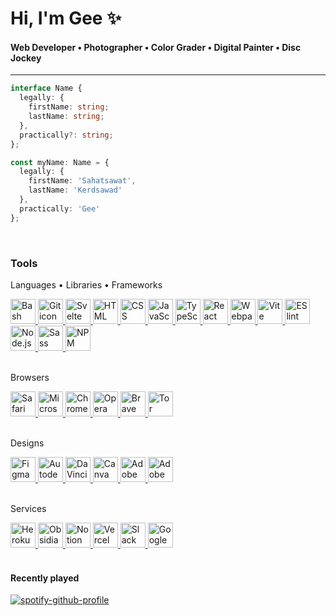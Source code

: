 # Hi, I'm Gee ✨

#### Web Developer • Photographer • Color Grader • Digital Painter • Disc Jockey

---

```TypeScript
interface Name {
  legally: {
    firstName: string;
    lastName: string;
  },
  practically?: string;
};

const myName: Name = {
  legally: {
    firstName: 'Sahatsawat',
    lastName: 'Kerdsawad'
  },
  practically: 'Gee'
};
```

<br>

### Tools

Languages • Libraries • Frameworks

<div>
  <a 
    href="https://support.apple.com/guide/terminal/welcome/mac"
    target="_blank">
      <img 
        title="Bash" alt="Bash icon"
        height="40" width="40"
        src="https://cdn.jsdelivr.net/gh/devicons/devicon/icons/bash/bash-original.svg" />
  </a>
  <a 
    href="https://git-scm.com/about"
    target="_blank">
      <img 
        title="Git" alt="Git icon"
        height="40" width="40" 
        src="https://cdn.jsdelivr.net/gh/devicons/devicon/icons/git/git-original.svg" />
  </a>
  <a
    href="https://svelte.dev/"
    target="_blank">
      <img
        title="Svelte" alt="Svelte icon"
        height="40" width="40"
        src="https://cdn.jsdelivr.net/gh/devicons/devicon/icons/svelte/svelte-original.svg" />
  </a>
  <a
    href="https://developer.mozilla.org/en-US/docs/Web/HTML"
    target="_blank">
      <img
        title="HTML" alt="HTML icon"
        height="40" width="40"
        src="https://cdn.jsdelivr.net/gh/devicons/devicon/icons/html5/html5-plain.svg" />
  </a>
  <a
    href="https://developer.mozilla.org/en-US/docs/Web/CSS"
    target="_blank">
      <img
        title="CSS" alt="CSS icon"
        height="40" width="40" 
        src="https://cdn.jsdelivr.net/gh/devicons/devicon/icons/css3/css3-plain.svg" />
  </a>
  <a
    href="https://developer.mozilla.org/en-US/docs/Web/JavaScript"
    target="_blank">
      <img
        title="JavaScript" alt="JavaScript icon"
        height="40" width="40" 
        src="https://cdn.jsdelivr.net/gh/devicons/devicon/icons/javascript/javascript-plain.svg" />
  </a>
  <a
    href="https://www.typescriptlang.org/"
    target="_blank">
      <img
        title="TypeScript" alt="TypeScript icon"
        height="40" width="40"
        src="https://cdn.jsdelivr.net/gh/devicons/devicon/icons/typescript/typescript-plain.svg" />
  </a>
  <a
    href="https://reactjs.org/"
    target="_blank">
      <img 
        title="React" alt="React icon"
        height="40" width="40" 
        src="https://cdn.jsdelivr.net/gh/devicons/devicon/icons/react/react-original.svg" />
  </a>
  <a
    href="https://webpack.js.org/"
    target="_blank">
      <img
        title="Webpack" alt="Webpack icon"
        height="40" width="40"
        src="https://cdn.jsdelivr.net/gh/devicons/devicon/icons/webpack/webpack-original.svg" />
  </a>
  <a
    href="https://vitejs.dev/"
    target="_blank">
      <img
        title="Vite" alt="Vite icon"
        height="40" width="40"
        src="https://api-frameworks.vercel.sh/framework-logos/vite.svg" />
  </a>
  <a
    href="https://eslint.org/"
    target="_blank">
      <img
        title="ESlint" alt="ESlint icon"
        height="40" width="40"
        src="https://cdn.jsdelivr.net/gh/devicons/devicon/icons/eslint/eslint-original.svg" />
  </a>
  <a
    href="https://nodejs.org/en/about/"
    target="_blank">
      <img
        title="Node.js" alt="Node.js icon"
        height="40" width="40" 
        src="https://cdn.jsdelivr.net/gh/devicons/devicon/icons/nodejs/nodejs-original.svg" />
  </a>
  <a
    href="https://sass-lang.com/"
    target="_blank">
      <img
        title="Sass" alt="Sass icon"
        height="40" width="40"
        src="https://cdn.jsdelivr.net/gh/devicons/devicon/icons/sass/sass-original.svg" />
  </a>
  <a
    href="https://www.npmjs.com/"
    target="_blank">
      <img
        title="NPM" alt="NPM icon"
        height="40" width="40" 
        src="https://cdn.jsdelivr.net/gh/devicons/devicon/icons/npm/npm-original-wordmark.svg" />
  </a>
</div>
<br>

Browsers

<div>
  <a
    href="https://developer.apple.com/safari/technology-preview/"
    target="_blank">
      <img 
        title="Safari" alt="Safari browser icon"
        height="40" width="40" 
        src="https://cdn.jsdelivr.net/gh/devicons/devicon/icons/safari/safari-original.svg" />
  </a>
  <a
    href="https://www.microsoft.com/en-us/edge"
    target="_blank">
      <img 
        title="Edge" alt="Microsoft Edge browser icon"
        height="40" width="40"
        src="https://www.svgrepo.com/show/378791/edge.svg" />
  </a>
  <a
    href="https://www.google.com/chrome/dev/"
    target="_blank">
      <img 
        title="Chrome" alt="Chrome browser icon"
        height="40" width="40" 
        src="https://cdn.jsdelivr.net/gh/devicons/devicon/icons/chrome/chrome-original.svg" />
  </a>
  <a
    href="https://www.opera.com/"
    target="_blank">
      <img 
        title="Opera" alt="Opera browser icon"
        height="40" width="40"
        src="https://cdn.jsdelivr.net/gh/devicons/devicon/icons/opera/opera-original.svg" />
  </a>
  <a
    href="https://brave.com/"
    target="_blank">
      <img 
        title="Brave" alt="Brave browser icon"
        height="40" width="40"
        src="https://www.svgrepo.com/show/378778/brave.svg" />
  </a>
  <a
    href="https://www.torproject.org/"
    target="_blank">
      <img 
        title="Tor" alt="Tor browser icon"
        height="40" width="40"
        src="https://upload.wikimedia.org/wikipedia/commons/c/c9/Tor_Browser_icon.svg" />
  </a>
</div>
<br>

Designs

<div>
  <a
    href="https://www.figma.com/"
    target="_blank">
      <img title="Figma" alt="Figma icon"
      height="40" width="40"
      src="https://cdn.jsdelivr.net/gh/devicons/devicon/icons/figma/figma-original.svg" />
  </a>
  <a
    href="https://www.sketchbook.com/"
    target="_blank">
      <img title="Autodesk Sketchbook" alt="Autodesk Sketchbook icon"
      height="40" width="40" 
      src="https://images.squarespace-cdn.com/content/v1/5fb0aea913eba3050d739796/1605414815712-1NCQFW8FON7JSSG9AWFE/sb_icon.c56b2ca.png?format=1500w" />
  </a>
  <a
    href="https://www.blackmagicdesign.com/products/davinciresolve/"
    target="_blank">
      <img title="DaVinci Resolve" alt="DaVinci Resolve icon"
      height="40" width="40" 
      src="https://upload.wikimedia.org/wikipedia/commons/9/90/DaVinci_Resolve_17_logo.svg" />
  </a>
  <a
    href="https://www.canva.com/"
    target="_blank">
      <img title="Canva" alt="Canva icon"
      height="40" width="40" 
      src="https://cdn.jsdelivr.net/gh/devicons/devicon/icons/canva/canva-original.svg" />
  </a>
  <a
    href="https://www.adobe.com/products/photoshop-lightroom-classic.html"
    target="_blank">
      <img title="Adobe Lightroom Classic" alt="Adobe Lightroom Classic icon"
      height="40" width="40" 
      src="https://upload.wikimedia.org/wikipedia/commons/5/56/Adobe_Photoshop_Lightroom_Classic_CC_icon.svg" />
  </a>
  <a
    href="https://lightroom.adobe.com/"
    target="_blank">
      <img title="Adobe Lightroom" alt="Adobe Lightroom icon"
      height="40" width="40" 
      src="https://upload.wikimedia.org/wikipedia/commons/b/b6/Adobe_Photoshop_Lightroom_CC_logo.svg" />
  </a>
</div>
<br>

Services

<div>
  <a
    href="https://www.heroku.com/"
    target="_blank">
      <img title="Heroku" alt="Heroku icon"
      height="40" width="40" 
      src="https://cdn.jsdelivr.net/gh/devicons/devicon/icons/heroku/heroku-plain.svg" />
  </a>
  <a
    href="https://obsidian.md/"
    target="_blank">
      <img title="Obsidian" alt="Obsidian icon"
      height="40" width="40"
      src="https://play-lh.googleusercontent.com/McJwuNc1Gbs8-XrPCH77Ar-qZMGujN6L0_zb_jv_0oBe2vwnmIboESQjPsTSu1uINbg=w240-h480-rw" />
  </a>
  <a
    href="https://www.notion.so/"
    target="_blank">
      <img title="Notion" alt="Notion icon"
      height="40" width="40"
      src="https://upload.wikimedia.org/wikipedia/commons/thumb/e/e9/Notion-logo.svg/2048px-Notion-logo.svg.png" />
  </a>
  <a
    href="https://vercel.com/"
    target="_blank">
      <img title="Vercel" alt="Vercel icon"
      height="40" width="40"
      src="https://karmanivero.us/assets/images/logo-vercel.png" />
  </a>
  <a
    href="https://slack.com/"
    target="_blank">
      <img title="Slack" alt="Slack icon"
      height="40" width="40"
      src="https://cdn.jsdelivr.net/gh/devicons/devicon/icons/slack/slack-original.svg" />
  </a>
  <a
    href="https://cloud.google.com/"
    target="_blank">
      <img title="Google Cloud" alt="Google Cloud icon"
      height="40" width="40"
      src="https://cdn.jsdelivr.net/gh/devicons/devicon/icons/googlecloud/googlecloud-original.svg" />
  </a>
</div>
<br>

#### Recently played

[![spotify-github-profile](https://spotify-github-profile.vercel.app/api/view?uid=22dcwglm3hf3ocwavusfjj6fi&cover_image=true&theme=natemoo-re&show_offline=false&background_color=121212&interchange=false&bar_color=53b14f&bar_color_cover=false)](https://spotify-github-profile.vercel.app/api/view?uid=22dcwglm3hf3ocwavusfjj6fi&redirect=true)
